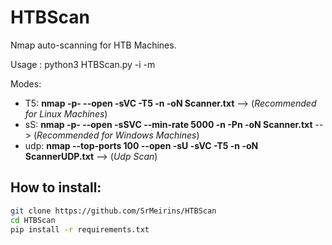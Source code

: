 # HTBScan

Nmap auto-scanning for HTB Machines.

Usage :  python3 HTBScan.py -i <IP> -m <Mode>

Modes:

  - T5: **nmap -p- --open -sVC -T5 -n -oN Scanner.txt**  --> (*Recommended for Linux Machines*)
  - sS: **nmap -p- --open -sSVC --min-rate 5000 -n -Pn -oN Scanner.txt** --> (*Recommended for Windows Machines*)
  - udp: **nmap --top-ports 100 --open -sU -sVC -T5 -n -oN ScannerUDP.txt**  --> (*Udp Scan*)


## How to install:

```sh
git clone https://github.com/SrMeirins/HTBScan
cd HTBScan
pip install -r requirements.txt
```


